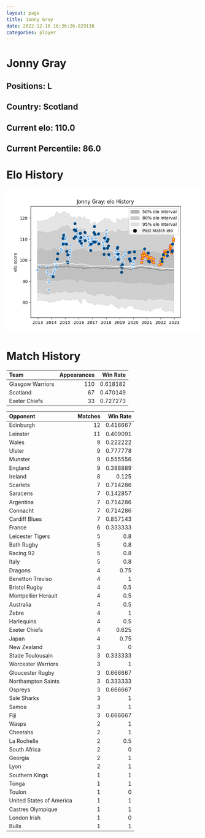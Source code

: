 ```yaml
---  
layout: page  
title: Jonny Gray  
date: 2022-12-18 16:36:26.829138  
categories: player  
---
```

# Jonny Gray

## Positions: L

## Country: Scotland

## Current elo: 110.0

## Current Percentile: 86.0

# Elo History


![elo history](history_JonnyGray.png)
# Match History


| Team             |   Appearances |   Win Rate |
|:-----------------|--------------:|-----------:|
| Glasgow Warriors |           110 |   0.618182 |
| Scotland         |            67 |   0.470149 |
| Exeter Chiefs    |            33 |   0.727273 |

| Opponent                 |   Matches |   Win Rate |
|:-------------------------|----------:|-----------:|
| Edinburgh                |        12 |   0.416667 |
| Leinster                 |        11 |   0.409091 |
| Wales                    |         9 |   0.222222 |
| Ulster                   |         9 |   0.777778 |
| Munster                  |         9 |   0.555556 |
| England                  |         9 |   0.388889 |
| Ireland                  |         8 |   0.125    |
| Scarlets                 |         7 |   0.714286 |
| Saracens                 |         7 |   0.142857 |
| Argentina                |         7 |   0.714286 |
| Connacht                 |         7 |   0.714286 |
| Cardiff Blues            |         7 |   0.857143 |
| France                   |         6 |   0.333333 |
| Leicester Tigers         |         5 |   0.8      |
| Bath Rugby               |         5 |   0.8      |
| Racing 92                |         5 |   0.8      |
| Italy                    |         5 |   0.8      |
| Dragons                  |         4 |   0.75     |
| Benetton Treviso         |         4 |   1        |
| Bristol Rugby            |         4 |   0.5      |
| Montpellier Herault      |         4 |   0.5      |
| Australia                |         4 |   0.5      |
| Zebre                    |         4 |   1        |
| Harlequins               |         4 |   0.5      |
| Exeter Chiefs            |         4 |   0.625    |
| Japan                    |         4 |   0.75     |
| New Zealand              |         3 |   0        |
| Stade Toulousain         |         3 |   0.333333 |
| Worcester Warriors       |         3 |   1        |
| Gloucester Rugby         |         3 |   0.666667 |
| Northampton Saints       |         3 |   0.333333 |
| Ospreys                  |         3 |   0.666667 |
| Sale Sharks              |         3 |   1        |
| Samoa                    |         3 |   1        |
| Fiji                     |         3 |   0.666667 |
| Wasps                    |         2 |   1        |
| Cheetahs                 |         2 |   1        |
| La Rochelle              |         2 |   0.5      |
| South Africa             |         2 |   0        |
| Georgia                  |         2 |   1        |
| Lyon                     |         2 |   1        |
| Southern Kings           |         1 |   1        |
| Tonga                    |         1 |   1        |
| Toulon                   |         1 |   0        |
| United States of America |         1 |   1        |
| Castres Olympique        |         1 |   1        |
| London Irish             |         1 |   0        |
| Bulls                    |         1 |   1        |